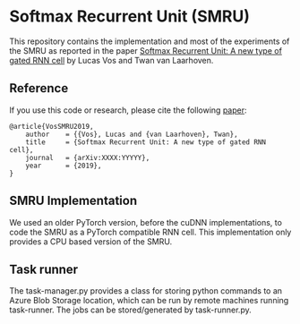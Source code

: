 # Softmax Recurrent Unit (SMRU)

This repository contains the implementation and most of the experiments of the SMRU as reported in the paper [Softmax Recurrent Unit: A new type of gated RNN cell](https://arxiv.org/abs/XXXX.YYYYY) by Lucas Vos and Twan van Laarhoven.


## Reference
If you use this code or research, please cite the following [paper](https://arxiv.org/abs/XXXX.YYYYY): 

```
@article{VosSMRU2019,
	author    = {{Vos}, Lucas and {van Laarhoven}, Twan},
	title     = {Softmax Recurrent Unit: A new type of gated RNN cell},
	journal   = {arXiv:XXXX:YYYYY},
	year      = {2019},
}
```

## SMRU Implementation

We used an older PyTorch version, before the cuDNN implementations, to code the SMRU as a PyTorch compatible RNN cell. This implementation only provides a CPU based version of the SMRU. 

## Task runner

The task-manager.py provides a class for storing python commands to an Azure Blob Storage location, which can be run by remote machines running task-runner. The jobs can be stored/generated by task-runner.py.
